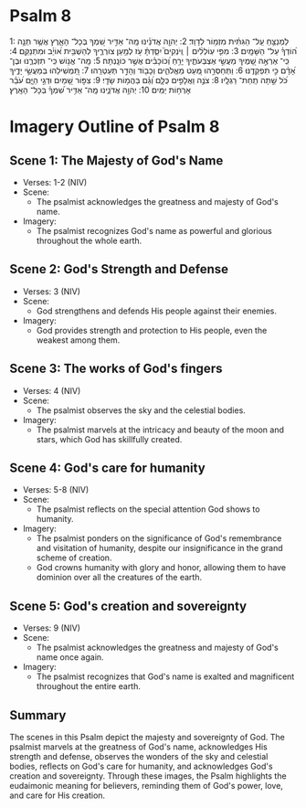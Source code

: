 # Psalm 8
1: לַמְנַצֵּ֥חַ עַֽל־ הַגִּתִּ֗ית מִזְמ֥וֹר לְדָוִֽד׃
2: יְהוָ֤ה אֲדֹנֵ֗ינוּ מָֽה־ אַדִּ֣יר שִׁ֭מְךָ בְּכָל־ הָאָ֑רֶץ אֲשֶׁ֥ר תְּנָ֥ה ה֝וֹדְךָ֗ עַל־ הַשָּׁמָֽיִם׃
3: מִפִּ֤י עֽוֹלְלִ֨ים ׀ וְֽיֹנְקִים֮ יִסַּ֪דְתָּ֫ עֹ֥ז לְמַ֥עַן צוֹרְרֶ֑יךָ לְהַשְׁבִּ֥ית א֝וֹיֵ֗ב וּמִתְנַקֵּֽם׃
4: כִּֽי־ אֶרְאֶ֣ה שָׁ֭מֶיךָ מַעֲשֵׂ֣י אֶצְבְּעֹתֶ֑יךָ יָרֵ֥חַ וְ֝כוֹכָבִ֗ים אֲשֶׁ֣ר כּוֹנָֽנְתָּה׃
5: מָֽה־ אֱנ֥וֹשׁ כִּֽי־ תִזְכְּרֶ֑נּוּ וּבֶן־ אָ֝דָ֗ם כִּ֣י תִפְקְדֶֽנּוּ׃
6: וַתְּחַסְּרֵ֣הוּ מְּ֭עַט מֵאֱלֹהִ֑ים וְכָב֖וֹד וְהָדָ֣ר תְּעַטְּרֵֽהוּ׃
7: תַּ֭מְשִׁילֵהוּ בְּמַעֲשֵׂ֣י יָדֶ֑יךָ כֹּ֝ל שַׁ֣תָּה תַֽחַת־ רַגְלָֽיו׃
8: צֹנֶ֣ה וַאֲלָפִ֣ים כֻּלָּ֑ם וְ֝גַ֗ם בַּהֲמ֥וֹת שָׂדָֽי׃
9: צִפּ֣וֹר שָׁ֭מַיִם וּדְגֵ֣י הַיָּ֑ם עֹ֝בֵ֗ר אָרְח֥וֹת יַמִּֽים׃
10: יְהוָ֥ה אֲדֹנֵ֑ינוּ מָֽה־ אַדִּ֥יר שִׁ֝מְךָ֗ בְּכָל־ הָאָֽרֶץ׃

# Imagery Outline of Psalm 8

## Scene 1: The Majesty of God's Name
- Verses: 1-2 (NIV)
- Scene:
  - The psalmist acknowledges the greatness and majesty of God's name.
- Imagery:
  - The psalmist recognizes God's name as powerful and glorious throughout the whole earth.

## Scene 2: God's Strength and Defense
- Verses: 3 (NIV)
- Scene:
  - God strengthens and defends His people against their enemies.
- Imagery:
  - God provides strength and protection to His people, even the weakest among them.

## Scene 3: The works of God's fingers
- Verses: 4 (NIV)
- Scene:
  - The psalmist observes the sky and the celestial bodies.
- Imagery:
  - The psalmist marvels at the intricacy and beauty of the moon and stars, which God has skillfully created.

## Scene 4: God's care for humanity
- Verses: 5-8 (NIV)
- Scene:
  - The psalmist reflects on the special attention God shows to humanity.
- Imagery:
  - The psalmist ponders on the significance of God's remembrance and visitation of humanity, despite our insignificance in the grand scheme of creation.
  - God crowns humanity with glory and honor, allowing them to have dominion over all the creatures of the earth.

## Scene 5: God's creation and sovereignty
- Verses: 9 (NIV)
- Scene:
  - The psalmist acknowledges the greatness and majesty of God's name once again.
- Imagery:
  - The psalmist recognizes that God's name is exalted and magnificent throughout the entire earth.

## Summary

The scenes in this Psalm depict the majesty and sovereignty of God. The psalmist marvels at the greatness of God's name, acknowledges His strength and defense, observes the wonders of the sky and celestial bodies, reflects on God's care for humanity, and acknowledges God's creation and sovereignty. Through these images, the Psalm highlights the eudaimonic meaning for believers, reminding them of God's power, love, and care for His creation.